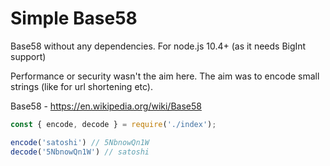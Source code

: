 # Simple Base58

Base58 without any dependencies. For node.js 10.4+ (as it needs BigInt support)

Performance or security wasn't the aim here. The aim was to encode small strings (like for url shortening etc).

Base58 - https://en.wikipedia.org/wiki/Base58

```js
const { encode, decode } = require('./index');

encode('satoshi') // 5NbnowQn1W
decode('5NbnowQn1W') // satoshi
```

